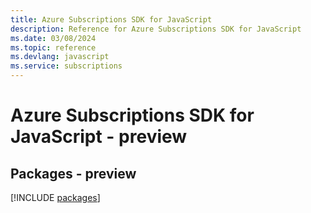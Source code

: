 ```yaml
---
title: Azure Subscriptions SDK for JavaScript
description: Reference for Azure Subscriptions SDK for JavaScript
ms.date: 03/08/2024
ms.topic: reference
ms.devlang: javascript
ms.service: subscriptions
---
```

# Azure Subscriptions SDK for JavaScript - preview
## Packages - preview
[!INCLUDE [packages](subscriptions-index.md)]